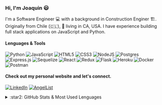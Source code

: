 ### Hi, I'm Joaquin 😃 

I'm a Software Engineer :computer: with a background in Construction Enginer :building_construction:. Originally from Chile (:chile:), :round_pushpin: living in CA, USA.
I have experience building full stack applications on JavaScript and Python.

#### Lenguages & Tools

![Python](https://img.shields.io/badge/python-3670A0?style=for-the-badge&logo=python&logoColor=ffdd54)
![JavaScript](https://img.shields.io/badge/javascript-%23323330.svg?style=for-the-badge&logo=javascript&logoColor=%23F7DF1E)
![HTML5](https://img.shields.io/badge/html5-%23E34F26.svg?style=for-the-badge&logo=html5&logoColor=white)
![CSS3](https://img.shields.io/badge/css3-%231572B6.svg?style=for-the-badge&logo=css3&logoColor=white)
![NodeJS](https://img.shields.io/badge/node.js-6DA55F?style=for-the-badge&logo=node.js&logoColor=white)
![Postgres](https://img.shields.io/badge/postgres-%23316192.svg?style=for-the-badge&logo=postgresql&logoColor=white)
![Express.js](https://img.shields.io/badge/express.js-%23404d59.svg?style=for-the-badge&logo=express&logoColor=%2361DAFB)
![Sequelize](https://img.shields.io/badge/Sequelize-52B0E7?style=for-the-badge&logo=Sequelize&logoColor=white)
![React](https://img.shields.io/badge/react-%2320232a.svg?style=for-the-badge&logo=react&logoColor=%2361DAFB)
![Redux](https://img.shields.io/badge/redux-%23593d88.svg?style=for-the-badge&logo=redux&logoColor=white)
![Flask](https://img.shields.io/badge/flask-%23000.svg?style=for-the-badge&logo=flask&logoColor=white)
![Heroku](https://img.shields.io/badge/heroku-%23430098.svg?style=for-the-badge&logo=heroku&logoColor=white)
![Docker](https://img.shields.io/badge/docker-%230db7ed.svg?style=for-the-badge&logo=docker&logoColor=white)
![Postman](https://img.shields.io/badge/Postman-FF6C37?style=for-the-badge&logo=postman&logoColor=white)

#### Check out my personal website and let's connect.

[![LinkedIn](https://img.shields.io/badge/linkedin-%230077B5.svg?style=for-the-badge&logo=linkedin&logoColor=white)](https://www.linkedin.com/in/joaquin-guitart-a950ab63/)
[![AngelList](https://img.shields.io/badge/AngelList-%23D4D4D4.svg?style=for-the-badge&logo=AngelList&logoColor=black)](https://angel.co/u/joaquin-guitart)

<details>
  <summary>:star2: GitHub Stats & Most Used Lenguages</summary>

  <img align="center" alt="Joaquin's GitHub Stats" src="https://github-readme-stats.vercel.app/api?username=jaguitart&show_icons=true&hide_border=true&title_color=6c9df3&icon_color=f1e05a&text_color=38bdad&bg_color=1a1b27" />
  
<img align="center" alt="Joaquin's Most Used Lenguages" src="https://github-readme-stats.vercel.app/api/top-langs/?username=jaguitart&langs_count=10&theme=tokyonight&layout=compact&hide_border=true&title_color=6c9df3&icon_color=f1e05a&text_color=38bdad&bg_color=1a1b27"/> 

</details>  


  
